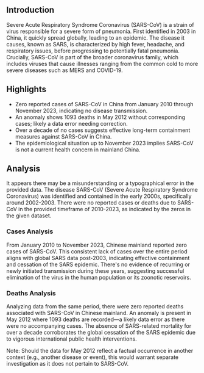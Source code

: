 ## Introduction

Severe Acute Respiratory Syndrome Coronavirus (SARS-CoV) is a strain of virus responsible for a severe form of pneumonia. First identified in 2003 in China, it quickly spread globally, leading to an epidemic. The disease it causes, known as SARS, is characterized by high fever, headache, and respiratory issues, before progressing to potentially fatal pneumonia. Crucially, SARS-CoV is part of the broader coronavirus family, which includes viruses that cause illnesses ranging from the common cold to more severe diseases such as MERS and COVID-19.
## Highlights

- Zero reported cases of SARS-CoV in China from January 2010 through November 2023, indicating no disease transmission.<br/>
- An anomaly shows 1093 deaths in May 2012 without corresponding cases; likely a data error needing correction.<br/>
- Over a decade of no cases suggests effective long-term containment measures against SARS-CoV in China.<br/>
- The epidemiological situation up to November 2023 implies SARS-CoV is not a current health concern in mainland China.
## Analysis

It appears there may be a misunderstanding or a typographical error in the provided data. The disease SARS-CoV (Severe Acute Respiratory Syndrome Coronavirus) was identified and contained in the early 2000s, specifically around 2002-2003. There were no reported cases or deaths due to SARS-CoV in the provided timeframe of 2010-2023, as indicated by the zeros in the given dataset.

### Cases Analysis
From January 2010 to November 2023, Chinese mainland reported zero cases of SARS-CoV. This consistent lack of cases over the entire period aligns with global SARS data post-2003, indicating effective containment and cessation of the SARS epidemic. There's no evidence of recurring or newly initiated transmission during these years, suggesting successful elimination of the virus in the human population or its zoonotic reservoirs.

### Deaths Analysis
Analyzing data from the same period, there were zero reported deaths associated with SARS-CoV in Chinese mainland. An anomaly is present in May 2012 where 1093 deaths are recorded—a likely data error as there were no accompanying cases. The absence of SARS-related mortality for over a decade corroborates the global cessation of the SARS epidemic due to vigorous international public health interventions.

Note: Should the data for May 2012 reflect a factual occurrence in another context (e.g., another disease or event), this would warrant separate investigation as it does not pertain to SARS-CoV.
